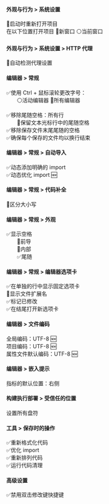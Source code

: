 #### 外观与行为 > 系统设置

🔲启动时重新打开项目\
在以下位置打开项目 🔘新窗口 ⚪当前窗口

#### 外观与行为 > 系统设置 > HTTP 代理

🔘自动检测代理设置

#### 编辑器 > 常规

✅使用 Ctrl + 鼠标滚轮更改字号：\
<span style="margin-left: 2em;"> </span>⚪活动编辑器 🔘所有编辑器

✅移除尾随空格：所有行\
<span style="margin-left: 2em;"> </span>🔲保留文本光标行中的尾随空格\
✅移除保存文件末尾尾随的空格\
✅确保每个保存的文件均以换行结束

#### 编辑器 > 常规 > 自动导入

✅动态添加明确的 import\
✅动态优化 import 🆕

#### 编辑器 > 常规 > 代码补全

🔲区分大小写

#### 编辑器 > 常规 > 外观

✅显示空格\
<span style="margin-left: 2em;"> </span>🔲前导\
<span style="margin-left: 2em;"> </span>🔲内部\
<span style="margin-left: 2em;"> </span>✅尾随

#### 编辑器 > 常规 > 编辑器选项卡

✅在单独的行中显示固定选项卡\
🔲显示文件扩展名\
✅标记已修改\
✅在结尾打开新选项卡

#### 编辑器 > 文件编码

全局编码：UTF-8 🆕\
项目编码：UTF-8 🆕\
属性文件默认编码：UTF-8 🆕

#### 编辑器 > 嵌入提示

指标的默认位置：<kbd>右侧</kbd>

#### 构建执行部署 > 受信任的位置

设置所有盘符

#### 工具 > 保存时的操作

✅重新格式化代码\
✅优化 import\
✅重新排列代码\
✅运行代码清理

#### 高级设置

✅禁用双击修改键快捷键
